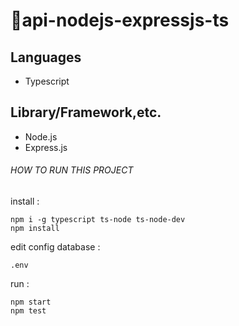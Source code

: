 # 🚀api-nodejs-expressjs-ts
 
## Languages
- Typescript
## Library/Framework,etc.
- Node.js
- Express.js


###### HOW TO RUN THIS PROJECT 
install :
```
npm i -g typescript ts-node ts-node-dev 
npm install
```
edit config database :
```
.env
```
run : 
```
npm start 
npm test  
```
